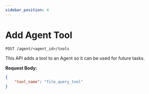 ```yaml
---
sidebar_position: 4
---
```


# Add Agent Tool

`POST /agent/<agent_id>/tools`

This API adds a tool to an Agent so it can be used for future tasks. 

**Request Body:**

```json
{
    "tool_name": "file_query_tool"
}
```
